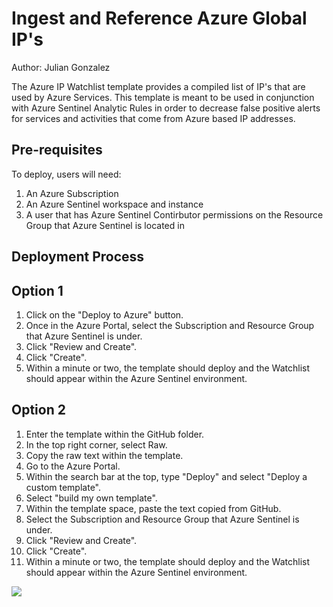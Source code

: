 # Ingest and Reference Azure Global IP's
Author: Julian Gonzalez

The Azure IP Watchlist template provides a compiled list of IP's that are used by Azure Services. This template is meant to be used in conjunction with Azure Sentinel Analytic Rules in order to decrease false positive alerts for services and activities that come from Azure based IP addresses.

## **Pre-requisites**

To deploy, users will need:
1. An Azure Subscription
2. An Azure Sentinel workspace and instance
3. A user that has Azure Sentinel Contirbutor permissions on the Resource Group that Azure Sentinel is located in

## **Deployment Process**
## Option 1
1. Click on the "Deploy to Azure" button.
2. Once in the Azure Portal, select the Subscription and Resource Group that Azure Sentinel is under.
3. Click "Review and Create".
4. Click "Create".
5. Within a minute or two, the template should deploy and the Watchlist should appear within the Azure Sentinel environment. 

## Option 2
1. Enter the template within the GitHub folder.
2. In the top right corner, select Raw.
3. Copy the raw text within the template.
4. Go to the Azure Portal.
5. Within the search bar at the top, type "Deploy" and select "Deploy a custom template".
6. Select "build my own template".
7. Within the template space, paste the text copied from GitHub.
8. Select the Subscription and Resource Group that Azure Sentinel is under.
9. Click "Review and Create".
10. Click "Create".
11. Within a minute or two, the template should deploy and the Watchlist should appear within the Azure Sentinel environment. 

<a href="https://portal.azure.com/#create/Microsoft.Template/uri/https%3A%2F%2Fraw.githubusercontent.com%2FAzure%2FAzure-Sentinel%2Fmaster%2FPlaybooks%2FAzure-Public-IPs%2Fazuredeploy.json" target="_blank">
    <img src="https://aka.ms/deploytoazurebutton"/>
</a>

